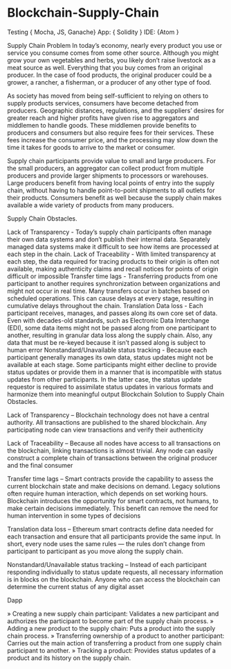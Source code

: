 # Blockchain-Supply-Chain
Testing { Mocha, JS, Ganache}
App: { Solidity }
IDE: {Atom }

Supply Chain Problem
In today’s economy, nearly every product you use or service you consume comes from some other source. Although you might grow your own vegetables and herbs, you likely don’t raise livestock as a meat source as well. Everything that you buy comes from an original producer. In the case of food products, the original producer could be a grower, a rancher, a fisherman, or a producer of any other type of food.

As society has moved from being self-sufficient to relying on others to supply products services, consumers have become detached from producers. Geographic distances, regulations, and the suppliers’ desires for greater reach and higher profits have given rise to aggregators and middlemen to handle goods. These middlemen provide benefits to producers and consumers but also require fees for their services. These fees increase the consumer price, and the processing may slow down the time it takes for goods to arrive to the market or consumer.

Supply chain participants provide value to small and large producers. For the small producers, an aggregator can collect product from multiple producers and provide larger shipments to processors or warehouses. Large producers benefit from having local points of entry into the supply chain, without having to handle point-to-point shipments to all outlets for their products.
Consumers benefit as well because the supply chain makes available a wide variety of products from many producers.

Supply Chain Obstacles.

Lack of Transparency - Today’s supply chain participants often manage their own data systems and don’t publish their internal data. Separately managed data systems make it difficult to see how items are processed at each step in the chain.
Lack of Traceability - With limited transparency at each step, the data required for tracing products to their origin is often not available, making authenticity claims and recall notices for points of origin difficult or impossible
Transfer time lags - Transferring products from one participant to another requires synchronization between organizations and might not occur in real time. Many transfers occur in batches based on scheduled operations. This can cause delays at every stage, resulting in cumulative delays throughout the chain.
Translation Data loss - Each participant receives, manages, and passes along its own core set of data. Even with decades-old standards, such as Electronic Data Interchange (EDI), some data items might not be passed along from one participant to another, resulting in granular data loss along the supply chain. Also, any data that must be re-keyed because it isn’t passed along is subject to human error
Nonstandard/Unavailable status tracking - Because each participant generally manages its own data, status updates might not be available at each stage. Some participants might either decline to provide status updates or provide them in a manner that is incompatible with status updates from other participants. In the latter case, the status update requestor is required to assimilate status updates in various formats and harmonize them into meaningful output
Blockchain Solution to Supply Chain Obstacles.

Lack of Transparency – Blockchain technology does not have a central authority. All transactions are published to the shared blockchain. Any participating node can view transactions and verify their authenticity

Lack of Traceability – Because all nodes have access to all transactions on the blockchain, linking transactions is almost trivial. Any node can easily construct a complete chain of transactions between the original producer and the final consumer

Transfer time lags – Smart contracts provide the capability to assess the current blockchain state and make decisions on demand. Legacy solutions often require human interaction, which depends on set working hours. Blockchain introduces the opportunity for smart contracts, not
humans, to make certain decisions immediately. This benefit can remove the need for human intervention in some types of decisions

Translation data loss – Ethereum smart contracts define data needed for each transaction and ensure that all participants provide the same input. In short, every node uses the same rules — the rules don’t change from participant to participant as you move along the supply chain.

Nonstandard/Unavailable status tracking – Instead of each participant responding individually to status update requests, all necessary information is in blocks on the blockchain. Anyone who can access the blockchain can determine the current status of any digital asset


Dapp

» Creating a new supply chain participant: Validates a new participant and
authorizes the participant to become part of the supply chain process.
» Adding a new product to the supply chain: Puts a product into the supply
chain process.
» Transferring ownership of a product to another participant: Carries out
the main action of transferring a product from one supply chain participant to
another.
» Tracking a product: Provides status updates of a product and its history on
the supply chain.

